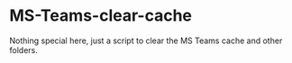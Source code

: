 # MS-Teams-clear-cache
Nothing special here, just a script to clear the MS Teams cache and other folders.
